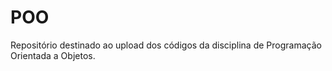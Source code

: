 # POO
Repositório destinado ao upload dos códigos da disciplina de Programação Orientada a Objetos.
